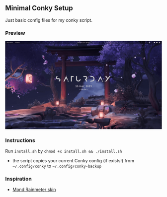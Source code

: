 ## Minimal Conky Setup

Just basic config files for my conky script.

### Preview

![desktop with a conky config](./assets/desktop.png)

### Instructions

Run `install.sh` by `chmod +x install.sh && ./install.sh`

- the script copies your current Conky config (if exists!) from `~/.config/conky` to `~/.config/conky-backup`

### Inspiration

- [Mond Rainmeter skin](https://visualskins.com/skin/mond)
